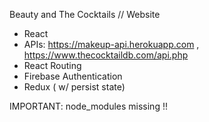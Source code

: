 
Beauty and The Cocktails // Website

- React
- APIs: 
  https://makeup-api.herokuapp.com ,
  https://www.thecocktaildb.com/api.php
- React Routing
- Firebase Authentication
- Redux ( w/ persist state)

IMPORTANT: node_modules missing !!
